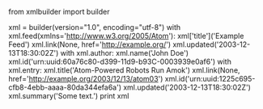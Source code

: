  from xmlbuilder import builder

 xml = builder(version="1.0", encoding="utf-8")
 with xml.feed(xmlns='http://www.w3.org/2005/Atom'):
   xml['title']('Example Feed')
   xml.link(None, href='http://example.org/')
   xml.updated('2003-12-13T18:30:02Z')
   with xml.author:
     xml.name('John Doe')
   xml.id('urn:uuid:60a76c80-d399-11d9-b93C-0003939e0af6')
   with xml.entry:
     xml.title('Atom-Powered Robots Run Amok')
     xml.link(None, href='http://example.org/2003/12/13/atom03')
     xml.id('urn:uuid:1225c695-cfb8-4ebb-aaaa-80da344efa6a')
     xml.updated('2003-12-13T18:30:02Z')
     xml.summary('Some text.')
 print xml